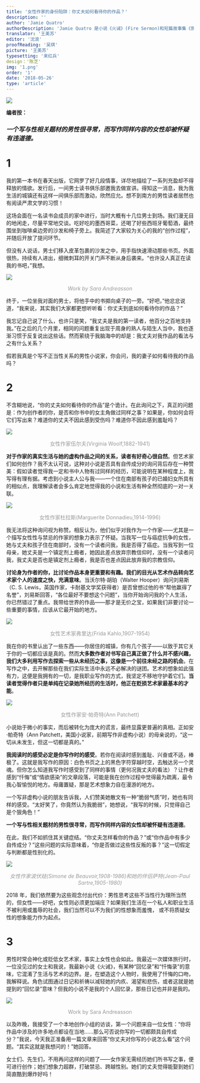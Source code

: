 ```yaml
---
title: '女性作家的身份陷阱：你丈夫如何看待你的作品？'
description: ''
author: 'Jamie Quatro'
authorDescription: 'Jamie Quatro 是小说《火诫》(Fire Sermon)和短篇故事集《我想告诉你更多》(I Want to Show You More)的作者，现居美国佐治亚州。'
translator: '王美苏'
editor: '沈浪'
proofReading: '吴琪'
picture: '王美苏'
typesetting: '来红兵'
design：'陈芝'
img: '1.png'
order: '1'
date: '2018-05-26'
type: 'article'
---
```


![](1.png)

**编者按：**

### _一个写与性相关题材的男性很寻常，而写作同样内容的女性却被怀疑有违道德。_

# 1

我的第一本书在春天出版，它网罗了好几段情事，详尽地描绘了一系列充盈却不得释放的情欲。发行后，一间男士读书俱乐部邀我去做宣讲。得知这一消息，我为我生活的城镇还有这样一间俱乐部而激动，欣然应允。想不到南方的男性读者居然也有阅读严肃文学的习惯！

这场会面在一名读书会成员的家中进行，当时大概有十几位男士到场。我们漫无目的地闲走，尽量平常地交谈。吃好吃的墨西哥菜，还喝了好些西班牙葡萄酒，最终围坐到咖啡桌边旁的沙发和椅子旁上。我简述了大家较为关心的我的“创作过程”，并随后开放了提问环节。

但没有人说话，男士们移入皮革包裹的沙发之中，用手指快速滑动那些书页。外面很热，持续有人进出，细微刺耳的开关门声不断从身后袭来。“也许没人真正在读我的书吧，”我想。

![](2.png)

_<center><font color=#999>Work by Sara Andreasson</font></center>_

终于，一位坐我对面的男士，将他手中的书掷向桌子的一旁。“好吧，”他忿忿说道，“我来说，其实我们大家都更想听听看：你丈夫到底如何看待你的作品？”

我忘记自己说了什么，也许只是笑，“我丈夫是我的第一读者，他百分之百地支持我。”在之后的几个月里，相同的问题重复出现于周身的熟人与陌生人当中，我也逐渐习惯于反复说出这些话。然而萦绕于我脑海中的却是：我丈夫对我作品的看法与之有什么关系？

假若我真是个写不正当性关系的男性小说家，你会问，我的妻子如何看待我的作品吗？

# 2

不含糊地说，“你的丈夫如何看待你的作品”是个诡计。在此询问之下，真正的问题是：作为创作者的你，是否和你书中的女主角做过同样之事？如果是，你如何会将它们写出来？难道你的丈夫不因此感到受伤吗？难道你不因此感到羞耻吗？

![](3.png)

<center><font color=#999>女性作家伍尔夫(Virginia Woolf,1882-1941)</font></center>

**对于作家的真实生活与她的虚构作品之间的关系，读者有好奇心很自然**。但艺术家们如何创作？我不太认可说，这种对小说是否具有自传成分的询问背后存在一种赞美：假如读者觉得我一定和书中人物有过同样的经历，可能说明在某种程度上，我写得有理有据。考虑到小说主人公与我——一个住在南部有孩子的已婚妇女所具有的相似点，我理解读者会多么肯定地觉得我的小说和生活有种全然彻底的一对一关联。

![](4.png)

<center><font color=#999>女性作家杜拉斯(Marguerite Donnadieu,1914-1996)</font></center>

我无法将这种询问视为称赞。相反认为，他们似乎对我作为一个作家——尤其是一个描写女性性与禁忌的作家的想象力表示了怀疑。当我写一位与癌症抗争的女性，她与丈夫和孩子住在南部时，没有一个读者问我，我是否得了癌症。当我写到一位母亲，她丈夫是一个镇定剂上瘾者，她因此差点放弃宗教信仰时，没有一个读者问我，我丈夫是否也是镇定剂上瘾者，我是否也差点因此放弃我的宗教信仰。

**讨论身为作者的你，比讨论作品本身更重要和有趣。我们的目光从艺术作品转向艺术家个人的速度之快，充满意味**。当沃尔特·胡珀（Walter Hooper）询问刘易斯（C. S. Lewis，英国作家，卡耐基文学奖获得者）是否曾想过他的书“帮他赢得了名誉”，刘易斯回答，“各位最好不要想这个问题”，当你开始询问我的个人生活，你已然错过了重点。我带给世界的作品——那才是无价之宝，如果我们非要讨论一些重要的事情，应该从它最开始的地方。

![](5.png)

<center><font color=#999>女性艺术家弗里达(Frida Kahlo,1907-1954)</font></center>

我在你的书里认出了一些东西——你居住的城镇，你有几个孩子——以致于其它关于你的一切都应该是真的。然而**大多数作者对书写自己真正做了什么并不感兴趣，我们大多利用写作去探索一些从未经历之事，这像是一个前往未经之路的机会**。在写作之中，去开解那些在我们实际生活中永远不必解决的谜团。艺术的想象如此强有力，这便是我拥有的一切，是我职业写作的方式，我坚定不移地守护着它们。**当读者觉得作者只是单纯在记录她所经历的生活时，他正在贬损艺术家最基本的才能**。

![](6.png)

<center><font color=#999>女性作家安·帕奇特(Ann Patchett)</font></center>

小说始于微小的事实，而后被转化为庞大的谎言，最终显露更普遍的真相。正如安·帕奇特（Ann Patchett，美国小说家，前期写作非虚构小说）的母亲说的，“这一切从未发生，但这一切都是真的。”

**我阅读时的感受必定是你写作时的感受**。若你在阅读时感到羞耻、兴奋或不适，棒极了。这就是我写作的原因：白色书页之上的黑色字符穿越时空，去触达另一个灵魂。但你怎么知道我写作时感受到了同样的事情（更何况我丈夫的看法）？让作者感到“忏悔”或“情欲感染”的文章段落，可能是我在创作过程中觉得最为疏离，最令我心智愉悦的地方。毋庸置疑，那是艺术想象力自在漫游的地方。

一个写非虚构小说的朋友告诉我，人们赞美她散文有一种“脆弱气质”时，她也有同样的感受。“太好笑了，你竟然认为我脆弱”，她想说，“我写的时候，只觉得自己是个狠角色！”

**一个写与性相关题材的男性很寻常，而写作同样内容的女性却被怀疑有违道德**。

在此，我们不如抓住其关键症结。“你丈夫怎样看你的作品？”或“你作品中有多少自传成分？”这些问题的实际意味着，“你是否做过这些性反叛的事？”这一切假定与判断都是性别化的。

![](7.png)

_<center><font color=#999>女性作家波伏娃(Simone de Beauvoir,1908-1986)和她的伴侣萨特(Jean-Paul Sartre,1905-1980)</font></center>_

2018 年，我们依然要为这些观念付出代价：男性思考这些不当性行为理所当然的，但女性——好吧，女性则必须更加端庄？如果我们生活在一个私人和职业生活不被利用或羞辱的社会，我们当然可以不为我们的性想象而羞愧， 或不将质疑女性的想象能力作为起点。

# 3

男性时常会神化或贬低女艺术家，事实上女性也会如此。我最近一次媒体旅行时，一位没见过的女士和我说，我最新小说《火诫》，有某种“回忆录”和“忏悔录”的意味，它混淆了生活与艺术的边界。是，在塑造这个人物时，我使用了忏悔的口吻，我解释说。角色试图通过日记和祈祷以减轻她的内疚、渴望和悲伤，或者这就是她提到的“回忆录”意味？但我的小说不是我的个人回忆录，那些日记也并非是我的。

![](8.png)

<center><font color=#999>Work by Sara Andreasson</font></center>

以及昨晚，我接受了一个本地创作小组的访谈，第一个问题来自一位女性：“你将作品中涉及的许多地点都设在当地……那么可否说你写的一切都颇具自传成分？”我说，今天我正准备用一篇文章来回答“你丈夫对你写的小说怎么看”这个问题。“其实这就是我想问的！”她回答。

女士们、先生们，不用再问这样的问题了——女作家无需经历她们所书写之事，便可进行创作；她们想象力超群，打破禁忌、跨越性别。她们的丈夫觉得能娶到她们简直酷到爆炸好吗！
